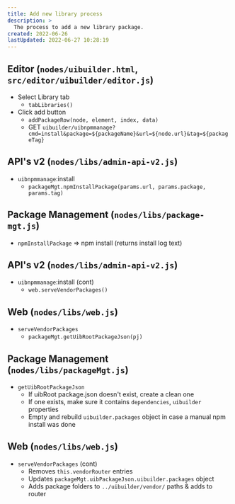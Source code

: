 ```yaml
---
title: Add new library process
description: >
  The process to add a new library package.
created: 2022-06-26
lastUpdated: 2022-06-27 10:28:19
---
```


## Editor (`nodes/uibuilder.html`, `src/editor/uibuilder/editor.js`)

* Select Library tab
  * `tabLibraries()`
* Click add button
  * `addPackageRow(node, element, index, data)`
  * GET `uibuilder/uibnpmmanage?cmd=install&package=${packageName}&url=${node.url}&tag=${packageTag}`

## API's v2 (`nodes/libs/admin-api-v2.js`)

* `uibnpmmanage`:install
  * `packageMgt.npmInstallPackage(params.url, params.package, params.tag)`

## Package Management (`nodes/libs/package-mgt.js`)

* `npmInstallPackage` => npm install (returns install log text)

## API's v2 (`nodes/libs/admin-api-v2.js`)

* `uibnpmmanage`:install (cont)
  * `web.serveVendorPackages()`

## Web (`nodes/libs/web.js`)

* `serveVendorPackages`
  * `packageMgt.getUibRootPackageJson(pj)`

## Package Management (`nodes/libs/packageMgt.js`)

* `getUibRootPackageJson`
  * If uibRoot package.json doesn't exist, create a clean one
  * If one exists, make sure it contains `dependencies`, `uibuilder` properties
  * Empty and rebuild `uibuilder.packages` object in case a manual npm install was done

## Web (`nodes/libs/web.js`)

* `serveVendorPackages` (cont)
  * Removes `this.vendorRouter` entries
  * Updates `packageMgt.uibPackageJson.uibuilder.packages` object
  * Adds package folders to `../uibuilder/vendor/` paths & adds to router
